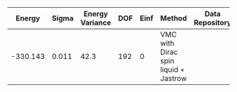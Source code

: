 | Energy   | Sigma | Energy Variance | DOF | Einf | Method                               | Data Repository |
|----------|-------|-----------------|-----|------|--------------------------------------|-----------------|
| -330.143 | 0.011 | 42.3            | 192 | 0    | VMC with Dirac spin liquid + Jastrow |                 |
